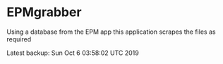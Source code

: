 # EPMgrabber
Using a database from the EPM app this application scrapes the files as required


Latest backup: Sun Oct 6 03:58:02 UTC 2019
